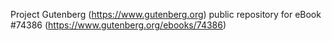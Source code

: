 Project Gutenberg (https://www.gutenberg.org) public repository for eBook #74386 (https://www.gutenberg.org/ebooks/74386)
